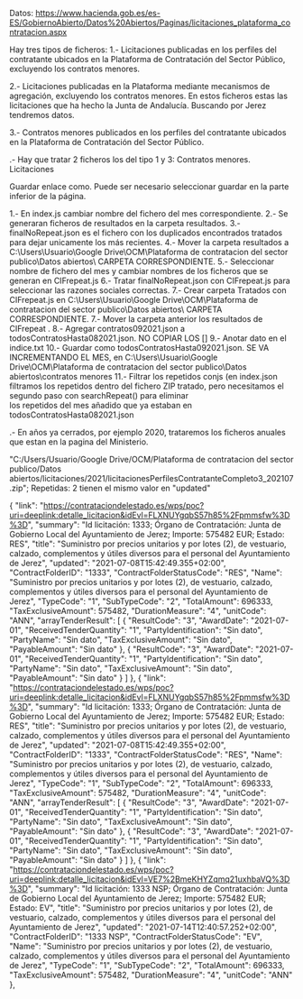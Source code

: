 Datos:
https://www.hacienda.gob.es/es-ES/GobiernoAbierto/Datos%20Abiertos/Paginas/licitaciones_plataforma_contratacion.aspx

Hay tres tipos de ficheros:
1.- ​Licitaciones publicadas en los perfiles del contratante ubicados en la Plataforma de Contratación del Sector Público, excluyendo los contratos menores.

2.- Licitaciones publicadas en la Plataforma mediante mecanismos de agregación, excluyendo los contratos menores.
    En estos ficheros estas las licitaciones que ha hecho la Junta de Andalucía. Buscando por Jerez tendremos datos.

3.- Contratos menores publicados en los perfiles del contratante ubicados en la Plataforma de Contratación del Sector Público.    

.- Hay que tratar 2 ficheros los del tipo 1 y 3:
    Contratos menores.
    Licitaciones

Guardar enlace como.
Puede ser necesario seleccionar guardar en la parte inferior de la página.



1.- En index.js cambiar nombre del fichero del mes correspondiente.
2.- Se generaran ficheros de resultados en la carpeta resultados.
3.- finalNoRepeat.json es el fichero con los duplicados encontrados tratados para dejar unicamente los más recientes.
4.- Mover la carpeta resultados a C:\Users\Usuario\Google Drive\OCM\Plataforma de contratacion del sector publico\Datos abiertos\ CARPETA CORRESPONDIENTE.
5.- Seleccionar nombre de fichero del mes y cambiar nombres de los ficheros que se generan en CIFrepeat.js
6.- Tratar finalNoRepeat.json con CIFrepeat.js para seleccionar las razones sociales correctas.
7.- Crear carpeta Tratados con CIFrepeat.js en C:\Users\Usuario\Google Drive\OCM\Plataforma de contratacion del sector publico\Datos abiertos\ CARPETA CORRESPONDIENTE.
7.- Mover la carpeta anterior los resultados de CIFrepeat .
8.- Agregar contratos092021.json a todosContratosHasta082021.json.
    NO COPIAR LOS [] 
9.- Anotar dato en el indice.txt
10.- Guardar como todosContratosHasta092021.json. SE VA INCREMENTANDO EL MES, en C:\Users\Usuario\Google Drive\OCM\Plataforma de contratacion del sector publico\Datos abiertos\contratos menores
11.- Filtrar los repetidos conjs (en index.json filtramos los repetidos dentro del 
         fichero ZIP tratado, pero necesitamos el segundo paso con searchRepeat() para eliminar    
              los repetidos del mes añadido que ya estaban en todosContratosHasta082021.json

.- En años ya cerrados, por ejemplo 2020, trataremos los ficheros anuales que estan en la pagina del Ministerio.
  


"C:/Users/Usuario/Google Drive/OCM/Plataforma de contratacion del sector publico/Datos abiertos/licitaciones/2021/licitacionesPerfilesContratanteCompleto3_202107.zip";
Repetidas:
2 tienen el mismo valor en "updated"

 {
        "link": "https://contrataciondelestado.es/wps/poc?uri=deeplink:detalle_licitacion&idEvl=FLXNUYgqbS57h85%2Fpmmsfw%3D%3D",
        "summary": "Id licitación: 1333; Órgano de Contratación: Junta de Gobierno Local del Ayuntamiento de Jerez; Importe: 575482 EUR; Estado: RES",
        "title": "Suministro por precios unitarios y por lotes (2), de vestuario, calzado, complementos y útiles diversos para el personal del Ayuntamiento de Jerez",
        "updated": "2021-07-08T15:42:49.355+02:00",
        "ContractFolderID": "1333",
        "ContractFolderStatusCode": "RES",
        "Name": "Suministro por precios unitarios y por lotes (2), de vestuario, calzado, complementos y útiles diversos para el personal del Ayuntamiento de Jerez",
        "TypeCode": "1",
        "SubTypeCode": "2",
        "TotalAmount": 696333,
        "TaxExclusiveAmount": 575482,
        "DurationMeasure": "4",
        "unitCode": "ANN",
        "arrayTenderResult": [
            {
                "ResultCode": "3",
                "AwardDate": "2021-07-01",
                "ReceivedTenderQuantity": "1",
                "PartyIdentification": "Sin dato",
                "PartyName": "Sin dato",
                "TaxExclusiveAmount": "Sin dato",
                "PayableAmount": "Sin dato"
            },
            {
                "ResultCode": "3",
                "AwardDate": "2021-07-01",
                "ReceivedTenderQuantity": "1",
                "PartyIdentification": "Sin dato",
                "PartyName": "Sin dato",
                "TaxExclusiveAmount": "Sin dato",
                "PayableAmount": "Sin dato"
            }
        ]
    },
      {
        "link": "https://contrataciondelestado.es/wps/poc?uri=deeplink:detalle_licitacion&idEvl=FLXNUYgqbS57h85%2Fpmmsfw%3D%3D",
        "summary": "Id licitación: 1333; Órgano de Contratación: Junta de Gobierno Local del Ayuntamiento de Jerez; Importe: 575482 EUR; Estado: RES",
        "title": "Suministro por precios unitarios y por lotes (2), de vestuario, calzado, complementos y útiles diversos para el personal del Ayuntamiento de Jerez",
        "updated": "2021-07-08T15:42:49.355+02:00",
        "ContractFolderID": "1333",
        "ContractFolderStatusCode": "RES",
        "Name": "Suministro por precios unitarios y por lotes (2), de vestuario, calzado, complementos y útiles diversos para el personal del Ayuntamiento de Jerez",
        "TypeCode": "1",
        "SubTypeCode": "2",
        "TotalAmount": 696333,
        "TaxExclusiveAmount": 575482,
        "DurationMeasure": "4",
        "unitCode": "ANN",
        "arrayTenderResult": [
            {
                "ResultCode": "3",
                "AwardDate": "2021-07-01",
                "ReceivedTenderQuantity": "1",
                "PartyIdentification": "Sin dato",
                "PartyName": "Sin dato",
                "TaxExclusiveAmount": "Sin dato",
                "PayableAmount": "Sin dato"
            },
            {
                "ResultCode": "3",
                "AwardDate": "2021-07-01",
                "ReceivedTenderQuantity": "1",
                "PartyIdentification": "Sin dato",
                "PartyName": "Sin dato",
                "TaxExclusiveAmount": "Sin dato",
                "PayableAmount": "Sin dato"
            }
        ]
    },
      {
        "link": "https://contrataciondelestado.es/wps/poc?uri=deeplink:detalle_licitacion&idEvl=VE7%2BmeKHYZqmq21uxhbaVQ%3D%3D",
        "summary": "Id licitación: 1333 NSP; Órgano de Contratación: Junta de Gobierno Local del Ayuntamiento de Jerez; Importe: 575482 EUR; Estado: EV",
        "title": "Suministro por precios unitarios y por lotes (2), de vestuario, calzado, complementos y útiles diversos para el personal del Ayuntamiento de Jerez",
        "updated": "2021-07-14T12:40:57.252+02:00",
        "ContractFolderID": "1333 NSP",
        "ContractFolderStatusCode": "EV",
        "Name": "Suministro por precios unitarios y por lotes (2), de vestuario, calzado, complementos y útiles diversos para el personal del Ayuntamiento de Jerez",
        "TypeCode": "1",
        "SubTypeCode": "2",
        "TotalAmount": 696333,
        "TaxExclusiveAmount": 575482,
        "DurationMeasure": "4",
        "unitCode": "ANN"
    },